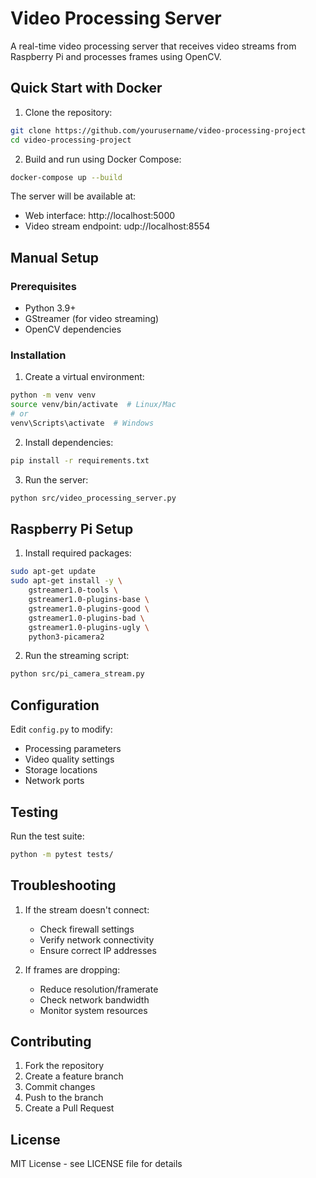 # Video Processing Server

A real-time video processing server that receives video streams from Raspberry Pi and processes frames using OpenCV.

## Quick Start with Docker

1. Clone the repository:
```bash
git clone https://github.com/yourusername/video-processing-project
cd video-processing-project
```

2. Build and run using Docker Compose:
```bash
docker-compose up --build
```

The server will be available at:
- Web interface: http://localhost:5000
- Video stream endpoint: udp://localhost:8554

## Manual Setup

### Prerequisites

- Python 3.9+
- GStreamer (for video streaming)
- OpenCV dependencies

### Installation

1. Create a virtual environment:
```bash
python -m venv venv
source venv/bin/activate  # Linux/Mac
# or
venv\Scripts\activate  # Windows
```

2. Install dependencies:
```bash
pip install -r requirements.txt
```

3. Run the server:
```bash
python src/video_processing_server.py
```

## Raspberry Pi Setup

1. Install required packages:
```bash
sudo apt-get update
sudo apt-get install -y \
    gstreamer1.0-tools \
    gstreamer1.0-plugins-base \
    gstreamer1.0-plugins-good \
    gstreamer1.0-plugins-bad \
    gstreamer1.0-plugins-ugly \
    python3-picamera2
```

2. Run the streaming script:
```bash
python src/pi_camera_stream.py
```

## Configuration

Edit `config.py` to modify:
- Processing parameters
- Video quality settings
- Storage locations
- Network ports

## Testing

Run the test suite:
```bash
python -m pytest tests/
```

## Troubleshooting

1. If the stream doesn't connect:
   - Check firewall settings
   - Verify network connectivity
   - Ensure correct IP addresses

2. If frames are dropping:
   - Reduce resolution/framerate
   - Check network bandwidth
   - Monitor system resources

## Contributing

1. Fork the repository
2. Create a feature branch
3. Commit changes
4. Push to the branch
5. Create a Pull Request

## License

MIT License - see LICENSE file for details 